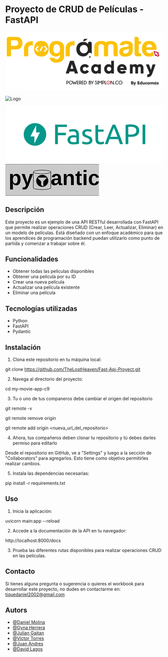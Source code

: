 # Proyecto de CRUD de Películas - FastAPI

<img src="img/programate-academy.png" alt="Logo Programate">

![Logo](https://www.python.org/static/community_logos/python-logo-inkscape.svg)

<img src="img/logo-teal.png" alt="Logo de FastApi">

<img src="img/OIP.ktYu1YG5yHsi70F2CL39PwHaCI.png" alt="PyPantic">

## Descripción

Este proyecto es un ejemplo de una API RESTful desarrollada con FastAPI que permite realizar operaciones CRUD (Crear, Leer, Actualizar, Eliminar) en un modelo de películas. Está diseñado con un enfoque académico para que los aprendices de programación backend puedan utilizarlo como punto de partida y comenzar a trabajar sobre él.

## Funcionalidades

- Obtener todas las películas disponibles
- Obtener una película por su ID
- Crear una nueva película
- Actualizar una película existente
- Eliminar una película

## Tecnologías utilizadas

- Python
- FastAPI
- Pydantic

## Instalación

1. Clona este repositorio en tu máquina local:

git clone https://github.com/TheLostHeaven/Fast-Api-Proyect.git


2. Navega al directorio del proyecto:

cd my-movie-app-c9

3. Tu o uno de tus companeros debe cambiar el origen del repositorio 

git remote -v

git remote remove origin

git remote add origin <nueva_url_del_repositorio>

4. Ahora, tus compañeros deben clonar tu repositorio y tú debes darles permiso para editarlo

Desde el repositorio en GitHub, ve a "Settings" y luego a la sección de "Collaborators" para agregarlos. Esto tiene como objetivo permitirles realizar cambios.

5. Instala las dependencias necesarias:

pip install -r requirements.txt


## Uso

1. Inicia la aplicación:

uvicorn main:app --reload


2. Accede a la documentación de la API en tu navegador:

http://localhost:8000/docs


3. Prueba las diferentes rutas disponibles para realizar operaciones CRUD en las películas.

## Contacto

Si tienes alguna pregunta o sugerencia o quieres el workbook para desarrollar este proyecto, no dudes en contactarme en: tiquedaniel2002@gmail.com

## Autors

- [@Daniel Molina](https://github.com/TheLostHeaven)
- [@Gyna Herrera](https://github.com/Gyna0206)
- [@Julian Gaitan](https://github.com/Pukkki)
- [@Victor Torres](https://github.com/Victor050106)
- [@Juan Andres](https://github.com/juan0941)
- [@David Lagos](https://github.com/andres1david)